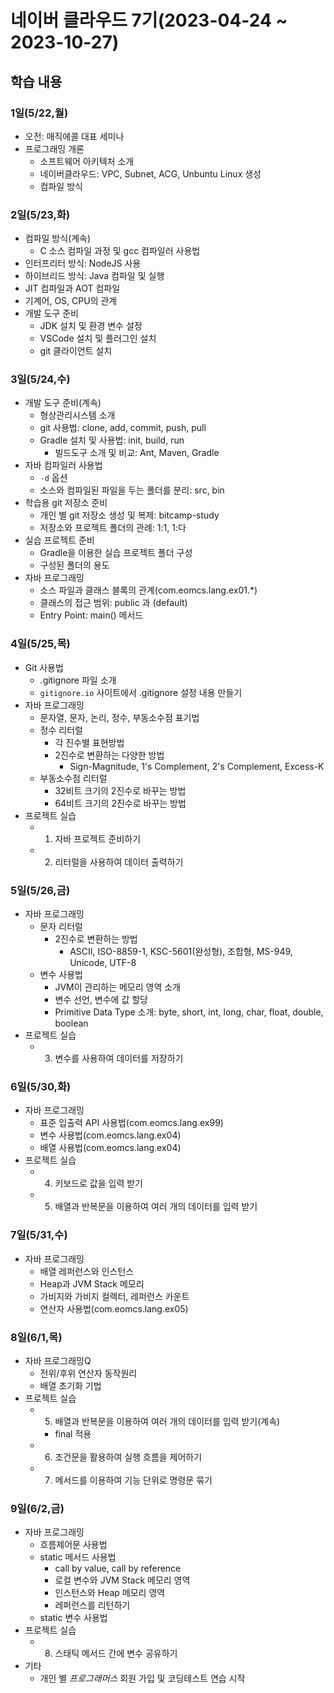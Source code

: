 # 네이버 클라우드 7기(2023-04-24 ~ 2023-10-27)

## 학습 내용

### 1일(5/22,월)

- 오전: 매직에콜 대표 세미나
- 프로그래밍 개론
    - 소프트웨어 아키텍처 소개
    - 네이버클라우드: VPC, Subnet, ACG, Unbuntu Linux 생성
    - 컴파일 방식

### 2일(5/23,화)

- 컴파일 방식(계속)
    - C 소스 컴파일 과정 및 gcc 컴파일러 사용법
- 인터프리터 방식: NodeJS 사용
- 하이브리드 방식: Java 컴파일 및 실행
- JIT 컴파일과 AOT 컴파일
- 기계어, OS, CPU의 관계
- 개발 도구 준비
    - JDK 설치 및 환경 변수 설정
    - VSCode 설치 및 플러그인 설치
    - git 클라이언트 설치

### 3일(5/24,수)

- 개발 도구 준비(계속)
    - 형상관리시스템 소개
    - git 사용법: clone, add, commit, push, pull
    - Gradle 설치 및 사용법: init, build, run
        - 빌드도구 소개 및 비교: Ant, Maven, Gradle
- 자바 컴파일러 사용법
    - `-d` 옵션
    - 소스와 컴파일된 파일을 두는 폴더를 분리: src, bin
- 학습용 git 저장소 준비
    - 개인 별 git 저장소 생성 및 복제: bitcamp-study
    - 저장소와 프로젝트 폴더의 관례: 1:1, 1:다
- 실습 프로젝트 준비
    - Gradle을 이용한 실습 프로젝트 폴더 구성
    - 구성된 폴더의 용도
- 자바 프로그래밍
    - 소스 파일과 클래스 블록의 관계(com.eomcs.lang.ex01.*)
    - 클래스의 접근 범위: public 과 (default)
    - Entry Point: main() 메서드


### 4일(5/25,목)

- Git 사용법
    - .gitignore 파일 소개
    - `gitignore.io` 사이트에서 .gitignore 설정 내용 만들기
- 자바 프로그래밍
    - 문자열, 문자, 논리, 정수, 부동소수점 표기법
    - 정수 리터럴
        - 각 진수별 표현방법
        - 2진수로 변환하는 다양한 방법
            - Sign-Magnitude, 1's Complement, 2's Complement, Excess-K
    - 부동소수점 리터럴
        - 32비트 크기의 2진수로 바꾸는 방법
        - 64비트 크기의 2진수로 바꾸는 방법
- 프로젝트 실습
    - 1. 자바 프로젝트 준비하기
    - 2. 리터럴을 사용하여 데이터 출력하기

### 5일(5/26,금)

- 자바 프로그래밍
    - 문자 리터럴
        - 2진수로 변환하는 방법
            - ASCII, ISO-8859-1, KSC-5601(완성형), 조합형, MS-949, Unicode, UTF-8
    - 변수 사용법
        - JVM이 관리하는 메모리 영역 소개
        - 변수 선언, 변수에 값 할당
        - Primitive Data Type 소개: byte, short, int, long, char, float, double, boolean
- 프로젝트 실습
    - 3. 변수를 사용하여 데이터를 저장하기

### 6일(5/30,화)

- 자바 프로그래밍
    - 표준 입출력 API 사용법(com.eomcs.lang.ex99)
    - 변수 사용법(com.eomcs.lang.ex04)
    - 배열 사용법(com.eomcs.lang.ex04)
- 프로젝트 실습
    - 4. 키보드로 값을 입력 받기
    - 5. 배열과 반복문을 이용하여 여러 개의 데이터를 입력 받기

### 7일(5/31,수)

- 자바 프로그래밍
    - 배열 레퍼런스와 인스턴스
    - Heap과 JVM Stack 메모리
    - 가비지와 가비지 컬렉터, 레퍼런스 카운트
    - 연산자 사용법(com.eomcs.lang.ex05)

### 8일(6/1,목)

- 자바 프로그래밍Q
    - 전위/후위 연산자 동작원리
    - 배열 초기화 기법
- 프로젝트 실습
    - 5. 배열과 반복문을 이용하여 여러 개의 데이터를 입력 받기(계속)
        - final 적용
    - 6. 조건문을 활용하여 실행 흐름을 제어하기
    - 7. 메서드를 이용하여 기능 단위로 명령문 묶기



### 9일(6/2,금)

- 자바 프로그래밍
    - 흐름제어문 사용법
    - static 메서드 사용법
        - call by value, call by reference
        - 로컬 변수와 JVM Stack 메모리 영역
        - 인스턴스와 Heap 메모리 영역
        - 레퍼런스를 리턴하기
    - static 변수 사용법
- 프로젝트 실습
    - 8. 스태틱 메서드 간에 변수 공유하기
- 기타
    - 개인 별 *프로그래머스* 회원 가입 및 코딩테스트 연습 시작
